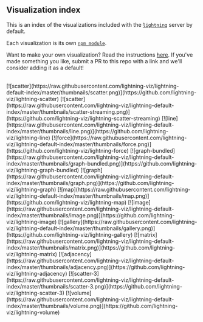 Visualization index
-------------------
This is an index of the visualizations included with the [`lightning`](http://github.com/lightning-viz/lightning) server by default. 

Each visualization is its own [`npm module`](https://www.npmjs.com/search?q=lightning-visualization). 

Want to make your own visualization? Read the instructions [here](). If you've made something you like, submit a PR to this repo with a link and we'll consider adding it as a default!

<br>
[![scatter](https://raw.githubusercontent.com/lightning-viz/lightning-default-index/master/thumbnails/scatter.png)](https://github.com/lightning-viz/lightning-scatter)
[![scatter](https://raw.githubusercontent.com/lightning-viz/lightning-default-index/master/thumbnails/scatter-streaming.png)](https://github.com/lightning-viz/lightning-scatter-streaming)
[![line](https://raw.githubusercontent.com/lightning-viz/lightning-default-index/master/thumbnails/line.png)](https://github.com/lightning-viz/lightning-line)
[![force](https://raw.githubusercontent.com/lightning-viz/lightning-default-index/master/thumbnails/force.png)](https://github.com/lightning-viz/lightning-force)
[![graph-bundled](https://raw.githubusercontent.com/lightning-viz/lightning-default-index/master/thumbnails/graph-bundled.png)](https://github.com/lightning-viz/lightning-graph-bundled)
[![graph](https://raw.githubusercontent.com/lightning-viz/lightning-default-index/master/thumbnails/graph.png)](https://github.com/lightning-viz/lightning-graph)
[![map](https://raw.githubusercontent.com/lightning-viz/lightning-default-index/master/thumbnails/map.png)](https://github.com/lightning-viz/lightning-map)
[![image](https://raw.githubusercontent.com/lightning-viz/lightning-default-index/master/thumbnails/image.png)](https://github.com/lightning-viz/lightning-image)
[![gallery](https://raw.githubusercontent.com/lightning-viz/lightning-default-index/master/thumbnails/gallery.png)](https://github.com/lightning-viz/lightning-gallery)
[![matrix](https://raw.githubusercontent.com/lightning-viz/lightning-default-index/master/thumbnails/matrix.png)](https://github.com/lightning-viz/lightning-matrix)
[![adjacency](https://raw.githubusercontent.com/lightning-viz/lightning-default-index/master/thumbnails/adjacency.png)](https://github.com/lightning-viz/lightning-adjacency)
[![scatter-3](https://raw.githubusercontent.com/lightning-viz/lightning-default-index/master/thumbnails/scatter-3.png)](https://github.com/lightning-viz/lightning-scatter-3)
[![volume](https://raw.githubusercontent.com/lightning-viz/lightning-default-index/master/thumbnails/volume.png)](https://github.com/lightning-viz/lightning-volume)
